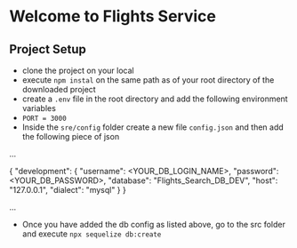 # Welcome to Flights Service
 ## Project Setup
 - clone the project on your local
 - execute `npm instal` on the same path as of your root directory of the downloaded project
 - create a `.env` file in the root directory and add the following environment variables
 - `PORT = 3000`
 - Inside the `sre/config` folder create a new file `config.json` and then add the following piece of json

 ...

 {
  "development": {
    "username": <YOUR_DB_LOGIN_NAME>,
    "password": <YOUR_DB_PASSWORD>,
    "database": "Flights_Search_DB_DEV",
    "host": "127.0.0.1",
    "dialect": "mysql"
  }
}

...
- Once you have added the db config as listed above, go to the src folder and execute `npx sequelize db:create`